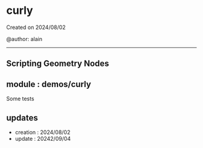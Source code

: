 # curly

Created on 2024/08/02

@author: alain

-----------------------------------------------------
Scripting Geometry Nodes
-----------------------------------------------------

module : demos/curly
--------------------

Some tests


updates
-------
- creation : 2024/08/02
- update   : 20242/09/04